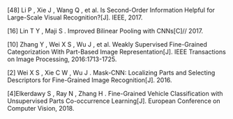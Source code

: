 [48] Li P ,  Xie J ,  Wang Q , et al. Is Second-Order Information Helpful for Large-Scale Visual Recognition?[J]. IEEE, 2017.

[16] Lin T Y ,  Maji S . Improved Bilinear Pooling with CNNs[C]// 2017.

[10] Zhang Y ,  Wei X S ,  Wu J , et al. Weakly Supervised Fine-Grained Categorization With Part-Based Image Representation[J]. IEEE Transactions on Image Processing, 2016:1713-1725.

[2] Wei X S ,  Xie C W ,  Wu J . Mask-CNN: Localizing Parts and Selecting Descriptors for Fine-Grained Image Recognition[J].  2016.

[4]Elkerdawy S ,  Ray N ,  Zhang H . Fine-Grained Vehicle Classification with Unsupervised Parts Co-occurrence Learning[J]. European Conference on Computer Vision, 2018.

 

